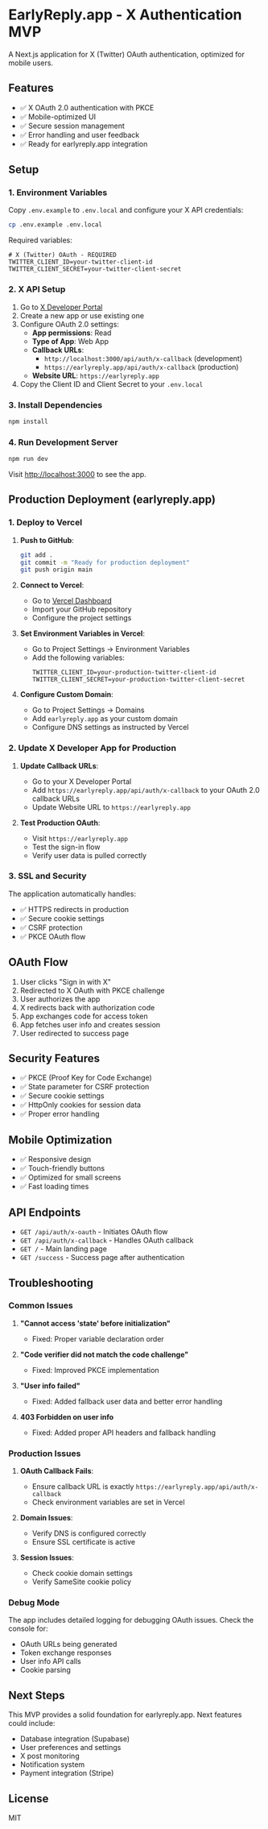# EarlyReply.app - X Authentication MVP

A Next.js application for X (Twitter) OAuth authentication, optimized for mobile users.

## Features

- ✅ X OAuth 2.0 authentication with PKCE
- ✅ Mobile-optimized UI
- ✅ Secure session management
- ✅ Error handling and user feedback
- ✅ Ready for earlyreply.app integration

## Setup

### 1. Environment Variables

Copy `.env.example` to `.env.local` and configure your X API credentials:

```bash
cp .env.example .env.local
```

Required variables:
```env
# X (Twitter) OAuth - REQUIRED
TWITTER_CLIENT_ID=your-twitter-client-id
TWITTER_CLIENT_SECRET=your-twitter-client-secret
```

### 2. X API Setup

1. Go to [X Developer Portal](https://developer.twitter.com/en/portal/dashboard)
2. Create a new app or use existing one
3. Configure OAuth 2.0 settings:
   - **App permissions**: Read
   - **Type of App**: Web App
   - **Callback URLs**: 
     - `http://localhost:3000/api/auth/x-callback` (development)
     - `https://earlyreply.app/api/auth/x-callback` (production)
   - **Website URL**: `https://earlyreply.app`
4. Copy the Client ID and Client Secret to your `.env.local`

### 3. Install Dependencies

```bash
npm install
```

### 4. Run Development Server

```bash
npm run dev
```

Visit [http://localhost:3000](http://localhost:3000) to see the app.

## Production Deployment (earlyreply.app)

### 1. Deploy to Vercel

1. **Push to GitHub**:
   ```bash
   git add .
   git commit -m "Ready for production deployment"
   git push origin main
   ```

2. **Connect to Vercel**:
   - Go to [Vercel Dashboard](https://vercel.com/dashboard)
   - Import your GitHub repository
   - Configure the project settings

3. **Set Environment Variables in Vercel**:
   - Go to Project Settings → Environment Variables
   - Add the following variables:
     ```
     TWITTER_CLIENT_ID=your-production-twitter-client-id
     TWITTER_CLIENT_SECRET=your-production-twitter-client-secret
     ```

4. **Configure Custom Domain**:
   - Go to Project Settings → Domains
   - Add `earlyreply.app` as your custom domain
   - Configure DNS settings as instructed by Vercel

### 2. Update X Developer App for Production

1. **Update Callback URLs**:
   - Go to your X Developer Portal
   - Add `https://earlyreply.app/api/auth/x-callback` to your OAuth 2.0 callback URLs
   - Update Website URL to `https://earlyreply.app`

2. **Test Production OAuth**:
   - Visit `https://earlyreply.app`
   - Test the sign-in flow
   - Verify user data is pulled correctly

### 3. SSL and Security

The application automatically handles:
- ✅ HTTPS redirects in production
- ✅ Secure cookie settings
- ✅ CSRF protection
- ✅ PKCE OAuth flow

## OAuth Flow

1. User clicks "Sign in with X"
2. Redirected to X OAuth with PKCE challenge
3. User authorizes the app
4. X redirects back with authorization code
5. App exchanges code for access token
6. App fetches user info and creates session
7. User redirected to success page

## Security Features

- ✅ PKCE (Proof Key for Code Exchange)
- ✅ State parameter for CSRF protection
- ✅ Secure cookie settings
- ✅ HttpOnly cookies for session data
- ✅ Proper error handling

## Mobile Optimization

- ✅ Responsive design
- ✅ Touch-friendly buttons
- ✅ Optimized for small screens
- ✅ Fast loading times

## API Endpoints

- `GET /api/auth/x-oauth` - Initiates OAuth flow
- `GET /api/auth/x-callback` - Handles OAuth callback
- `GET /` - Main landing page
- `GET /success` - Success page after authentication

## Troubleshooting

### Common Issues

1. **"Cannot access 'state' before initialization"**
   - Fixed: Proper variable declaration order

2. **"Code verifier did not match the code challenge"**
   - Fixed: Improved PKCE implementation

3. **"User info failed"**
   - Fixed: Added fallback user data and better error handling

4. **403 Forbidden on user info**
   - Fixed: Added proper API headers and fallback handling

### Production Issues

1. **OAuth Callback Fails**:
   - Ensure callback URL is exactly `https://earlyreply.app/api/auth/x-callback`
   - Check environment variables are set in Vercel

2. **Domain Issues**:
   - Verify DNS is configured correctly
   - Ensure SSL certificate is active

3. **Session Issues**:
   - Check cookie domain settings
   - Verify SameSite cookie policy

### Debug Mode

The app includes detailed logging for debugging OAuth issues. Check the console for:
- OAuth URLs being generated
- Token exchange responses
- User info API calls
- Cookie parsing

## Next Steps

This MVP provides a solid foundation for earlyreply.app. Next features could include:

- Database integration (Supabase)
- User preferences and settings
- X post monitoring
- Notification system
- Payment integration (Stripe)

## License

MIT

